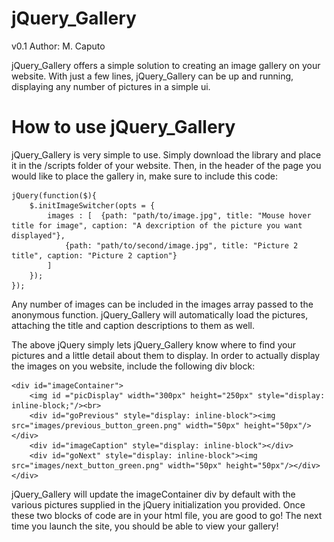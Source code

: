 jQuery_Gallery 
==============
v0.1
Author: M. Caputo



jQuery_Gallery offers a simple solution to creating an image gallery on your website. With just a few lines,
jQuery_Gallery can be up and running, displaying any number of pictures in a simple ui.


How to use jQuery_Gallery
==============
jQuery_Gallery is very simple to use. Simply download the library and place it in the /scripts folder of your website.
Then, in the header of the page you would like to place the gallery in, make sure to include this code:

    jQuery(function($){
        $.initImageSwitcher(opts = {
            images : [  {path: "path/to/image.jpg", title: "Mouse hover title for image", caption: "A dexcription of the picture you want displayed"},
                {path: "path/to/second/image.jpg", title: "Picture 2 title", caption: "Picture 2 caption"}
            ]
        });
    });
  
  Any number of images can be included in the images array passed to the anonymous  function. jQuery_Gallery will automatically load the pictures, attaching
  the title and caption descriptions to them as well.
  
  The above jQuery simply lets jQuery_Gallery know where to find your pictures and a little detail about them to display. In order to actually display
  the images on you website, include the following div block:
  
    <div id="imageContainer">
        <img id ="picDisplay" width="300px" height="250px" style="display: inline-block;"/><br>
        <div id="goPrevious" style="display: inline-block"><img src="images/previous_button_green.png" width="50px" height="50px"/></div>
        <div id="imageCaption" style="display: inline-block"></div>
        <div id="goNext" style="display: inline-block"><img src="images/next_button_green.png" width="50px" height="50px"/></div>
    </div>
    
  jQuery_Gallery will update the imageContainer div by default with the various pictures supplied in the jQuery initialization you provided. Once these two
  blocks of code are in your html file, you are good to go! The next time you launch the site, you should be able to view your gallery!
